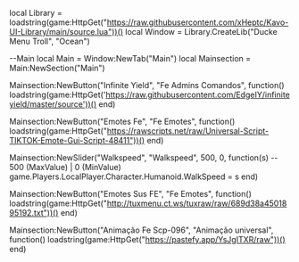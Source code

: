 local Library = loadstring(game:HttpGet("https://raw.githubusercontent.com/xHeptc/Kavo-UI-Library/main/source.lua"))()
local Window = Library.CreateLib("Ducke Menu Troll", "Ocean")

--Main
local Main = Window:NewTab("Main")
local Mainsection = Main:NewSection("Main")

Mainsection:NewButton("Infinite Yield", "Fe Admins Comandos", function()
    loadstring(game:HttpGet('https://raw.githubusercontent.com/EdgeIY/infiniteyield/master/source'))()
end)

Mainsection:NewButton("Emotes Fe", "Fe Emotes", function()
    loadstring(game:HttpGet("https://rawscripts.net/raw/Universal-Script-TIKTOK-Emote-Gui-Script-48411"))()
end)

Mainsection:NewSlider("Walkspeed", "Walkspeed", 500, 0, function(s) -- 500 (MaxValue) | 0 (MinValue)
    game.Players.LocalPlayer.Character.Humanoid.WalkSpeed = s
end)

Mainsection:NewButton("Emotes Sus FE", "Fe Emotes", function()
    loadstring(game:HttpGet("http://tuxmenu.ct.ws/tuxraw/raw/689d38a4501895192.txt"))()
end)

Mainsection:NewButton("Animação Fe Scp-096", "Animação universal", function()
    loadstring(game:HttpGet("https://pastefy.app/YsJgITXR/raw"))()
end)
